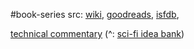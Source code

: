 #book-series 
src: [wiki](https://en.wikipedia.org/wiki/Mars_trilogy), [goodreads](https://www.goodreads.com/series/40710-mars-trilogy), [isfdb](https://www.isfdb.org/cgi-bin/pe.cgi?185), 

[technical commentary](https://caseyhandmer.wordpress.com/2022/12/13/mars-trilogy-technical-commentary/) (^: [sci-fi idea bank](https://www.notboring.co/p/sci-fi-idea-bank)) 
